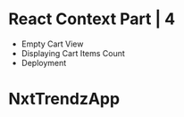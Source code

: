 # React Context Part | 4

- Empty Cart View
- Displaying Cart Items Count
- Deployment
# NxtTrendzApp
